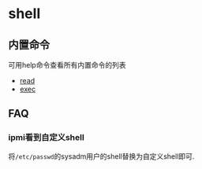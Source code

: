 # shell

## 内置命令

可用help命令查看所有内置命令的列表

- [read](read.md)
- [exec](exec.md)

## FAQ
### ipmi看到自定义shell
将`/etc/passwd`的sysadm用户的shell替换为自定义shell即可.